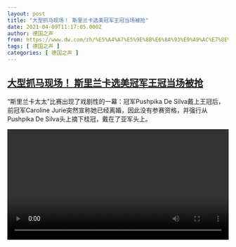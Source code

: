 ```yaml
---
layout: post
title: "大型抓马现场！ 斯里兰卡选美冠军王冠当场被抢"
date: 2021-04-09T11:17:05.000Z
author: 德国之声
from: https://www.dw.com/zh/%E5%A4%A7%E5%9E%8B%E6%8A%93%E9%A9%AC%E7%8E%B0%E5%9C%BA%EF%BC%81%20%E6%96%AF%E9%87%8C%E5%85%B0%E5%8D%A1%E9%80%89%E7%BE%8E%E5%86%A0%E5%86%9B%E7%8E%8B%E5%86%A0%E5%BD%93%E5%9C%BA%E8%A2%AB%E6%8A%A2/a-57143740
tags: [ 德国之声 ]
categories: [ 德国之声 ]
---
```

<!--1617967025000-->
[大型抓马现场！ 斯里兰卡选美冠军王冠当场被抢](https://www.dw.com/zh/%E5%A4%A7%E5%9E%8B%E6%8A%93%E9%A9%AC%E7%8E%B0%E5%9C%BA%EF%BC%81%20%E6%96%AF%E9%87%8C%E5%85%B0%E5%8D%A1%E9%80%89%E7%BE%8E%E5%86%A0%E5%86%9B%E7%8E%8B%E5%86%A0%E5%BD%93%E5%9C%BA%E8%A2%AB%E6%8A%A2/a-57143740)
------

<div>
<p>“斯里兰卡太太”比赛出现了戏剧性的一幕：冠军Pushpika De Silva戴上王冠后，前冠军Caroline Jurie突然宣称她已经离婚，因此没有参赛资格，并强行从Pushpika De Silva头上摘下桂冠，戴在了亚军头上。</small></p><video src="https://tvdownloaddw-a.akamaihd.net/dwtv_video/flv/vdt_zh/2021/bchi210409_001_fa648bchi_210409_beauty_sd_sor.mp4" controls style="width:100%"></video>
</div>
